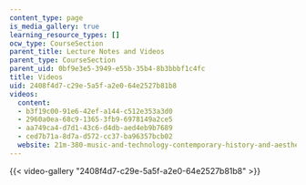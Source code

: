 ```yaml
---
content_type: page
is_media_gallery: true
learning_resource_types: []
ocw_type: CourseSection
parent_title: Lecture Notes and Videos
parent_type: CourseSection
parent_uid: 0bf9e3e5-3949-e55b-35b4-8b3bbbf1c4fc
title: Videos
uid: 2408f4d7-c29e-5a5f-a2e0-64e2527b81b8
videos:
  content:
  - b3f19c00-91e6-42ef-a144-c512e353a3d0
  - 2960a0ea-68c9-1365-3fb9-6978149a2ce5
  - aa749ca4-d7d1-43c6-d4db-aed4eb9b7689
  - ced7b71a-8d7a-d572-cc37-ba96357bcb02
  website: 21m-380-music-and-technology-contemporary-history-and-aesthetics-fall-2009
---
```



{{< video-gallery "2408f4d7-c29e-5a5f-a2e0-64e2527b81b8" >}}

